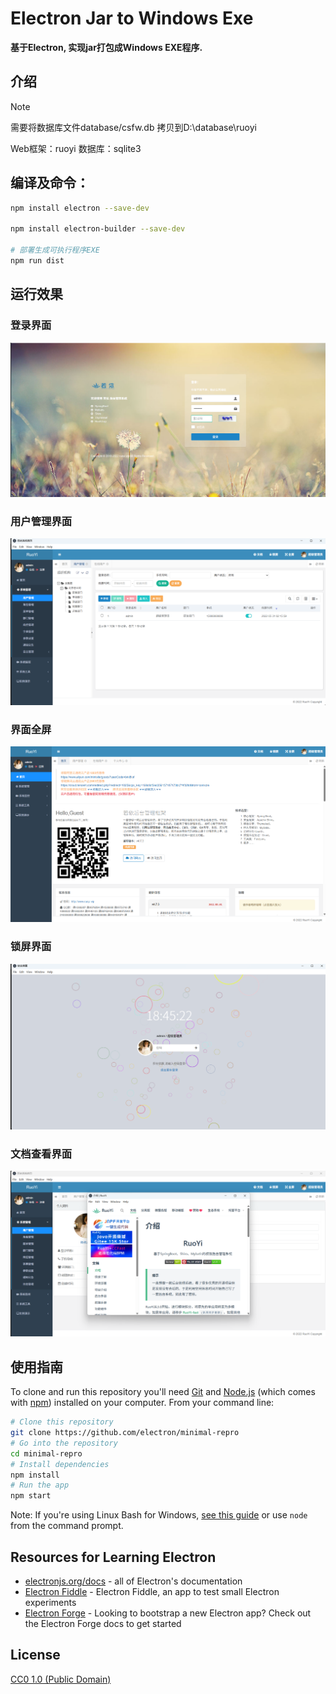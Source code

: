 # Electron Jar to Windows Exe

**基于Electron, 实现jar打包成Windows EXE程序.**

## 介绍

> [!NOTE]
> 需要将数据库文件database/csfw.db 拷贝到D:\database\ruoyi

Web框架：ruoyi
数据库：sqlite3

## 编译及命令：

```bash
npm install electron --save-dev

npm install electron-builder --save-dev

# 部署生成可执行程序EXE
npm run dist

```

## 运行效果

### 登录界面

![login.png](https://github.com/pengrui2009/ElectronDemo/blob/main/images/login.png)

### 用户管理界面

![login.png](https://github.com/pengrui2009/ElectronDemo/blob/main/images/user_mgr.png)

### 界面全屏

![login.png](https://github.com/pengrui2009/ElectronDemo/blob/main/images/fullscreen.png)

### 锁屏界面

![login.png](https://github.com/pengrui2009/ElectronDemo/blob/main/images/lock_screen.png)

### 文档查看界面

![login.png](https://github.com/pengrui2009/ElectronDemo/blob/main/images/document.png)


## 使用指南

To clone and run this repository you'll need [Git](https://git-scm.com) and [Node.js](https://nodejs.org/en/download/) (which comes with [npm](http://npmjs.com)) installed on your computer. From your command line:

```bash
# Clone this repository
git clone https://github.com/electron/minimal-repro
# Go into the repository
cd minimal-repro
# Install dependencies
npm install
# Run the app
npm start
```

Note: If you're using Linux Bash for Windows, [see this guide](https://www.howtogeek.com/261575/how-to-run-graphical-linux-desktop-applications-from-windows-10s-bash-shell/) or use `node` from the command prompt.

## Resources for Learning Electron

- [electronjs.org/docs](https://electronjs.org/docs) - all of Electron's documentation
- [Electron Fiddle](https://electronjs.org/fiddle) - Electron Fiddle, an app to test small Electron experiments
- [Electron Forge](https://www.electronforge.io/) - Looking to bootstrap a new Electron app? Check out the Electron Forge docs to get started

## License

[CC0 1.0 (Public Domain)](LICENSE.md)
